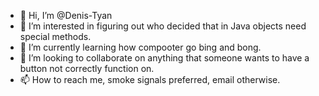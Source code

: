- 👋 Hi, I’m @Denis-Tyan
- 👀 I’m interested in figuring out who decided that in Java objects need special methods.
- 🌱 I’m currently learning how compooter go bing and bong.
- 💞️ I’m looking to collaborate on anything that someone wants to have a button not correctly function on. 
- 📫 How to reach me, smoke signals preferred, email otherwise.

<!---
Denis-Tyan/Denis-Tyan is a ✨ special ✨ repository because its `README.md` (this file) appears on your GitHub profile.
You can click the Preview link to take a look at your changes.
--->
